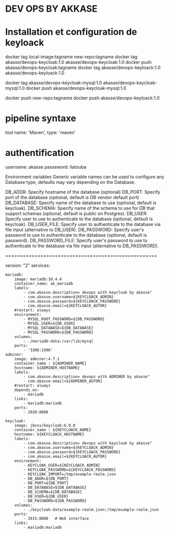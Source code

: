 # DEV OPS BY AKKASE
# Installation et configuration de keyloack 

docker tag local-image:tagname new-repo:tagname
docker tag akasse/devops-keycloak:1.0 akasse/devops-keycloak:1.0
docker push akasse/devops-keycloak:tagname
docker tag akasse/devops-keyloack:1.0 akasse/devops-keyloack:1.0

docker tag akasse/devops-keycloak-mysql:1.0 akasse/devops-keycloak-mysql:1.0
docker push akasse/devops-keycloak-mysql:1.0

docker push new-repo:tagname
docker push akasse/devops-keyloack:1.0

# pipeline syntaxe
tool name: 'Maven', type: 'maven'

# authentification
username: akasse
passeword: ilatouba


Environment variables
Generic variable names can be used to configure any Database type, defaults may vary depending on the Database.

DB_ADDR: Specify hostname of the database (optional)
DB_PORT: Specify port of the database (optional, default is DB vendor default port)
DB_DATABASE: Specify name of the database to use (optional, default is keycloak).
DB_SCHEMA: Specify name of the schema to use for DB that support schemas (optional, default is public on Postgres).
DB_USER: Specify user to use to authenticate to the database (optional, default is keycloak).
DB_USER_FILE: Specify user to authenticate to the database via file input (alternative to DB_USER).
DB_PASSWORD: Specify user's password to use to authenticate to the database (optional, default is password).
DB_PASSWORD_FILE: Specify user's password to use to authenticate to the database via file input (alternative to DB_PASSWORD).


====================================================

version: "2"
services:

    mariadb:
        image: mariadb:10.4.4
        container_name: ak_mariadb
        labels:
            - com.akasse.description= devops with keycloak by akasse"
            - com.akasse.username=${KEYCLOACK_ADMIN}
            - com.akasse.password=${KEYCLOACK_PASSWORD}
            - com.akasse.email=${KEYCLOACK_AUTOR}
        #restart: always
        environment:
            - MYSQL_ROOT_PASSWORD=${DB_PASSWORD}  
            - MYSQL_USER=${DB_USER}
            - MYSQL_DATABASE=${DB_DATABASE}
            - MYSQL_PASSWORD=${DB_PASSWORD}  
        volumes:
            - ./mariadb-data:/var/lib/mysql
        ports:
            - '3306:3306'
    adminer:
        image: adminer:4.7.1
        container_name : ${ADMINER_NAME}
        hostname: ${ADMINER_HOSTNAME}
        labels:
            - com.akasse.description= devops with ADMINER by akasse"
            - com.akasse.email=${ADMINER_AUTOR}
        #restart: always
        depends_on:
            - mariadb
        links:
            - mariadb:mariadb
        ports:
            - 2020:8080

    keycloak:
        image: jboss/keycloak:6.0.0
        container_name : ${KEYCLOACK_NAME}
        hostname: ${KEYCLOACK_HOSTNAME}
        labels:
            - com.akasse.description= devops with keycloak by akasse"
            - com.akasse.username=${KEYCLOACK_ADMIN}
            - com.akasse.password=${KEYCLOACK_PASSWORD}
            - com.akasse.email=${KEYCLOACK_AUTOR}
        environment:
            - KEYCLOAK_USER=${KEYCLOACK_ADMIN}
            - KEYCLOAK_PASSWORD=${KEYCLOACK_PASSWORD}
            - KEYCLOAK_IMPORT=/tmp/example-realm.json 
            - DB_ADDR=${DB_PORT}
            - DB_PORT=${DB_PORT}
            - DB_DATABASE=${DB_DATABASE}
            - DB_SCHEMA=${DB_DATABASE}
            - DB_USER=${DB_USER}
            - DB_PASSWORD=${DB_PASSWORD}
        volumes:
            - ./keycloak-data/example-realm.json:/tmp/example-realm.json
        ports:
            - 2015:8080   # Web interface
        links:
            - mariadb:mariadb

